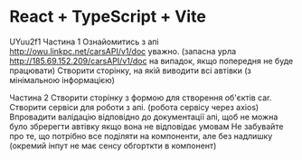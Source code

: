 # React + TypeScript + Vite

UYuu2f1
Частина 1
Ознайомитись з апі http://owu.linkpc.net/carsAPI/v1/doc  уважно. (запасна урла http://185.69.152.209/carsAPI/v1/doc на випадок, якщо попередня не буде працювати)
Створити сторінку, на якій виводити всі автівки (з мінімальною інформацією)

Частина 2
Створити сторінку з формою для створення об'єктів car. Створити сервіси для роботи з апі. (робота сервісу через axios)
Впровадити валідацію відповідно до документації апі, щоб не можна було збререгти автівку якщо вона не відповідає умовам
Не забувайте про те, що потрібно все поділяти на компоненти, але без надлишку (окремий інпут не має сенсу обгорткти в компонент)